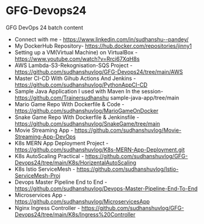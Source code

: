 # GFG-Devops24
GFG DevOps 24 batch content

- Connect with me - https://www.linkedin.com/in/sudhanshu--pandey/
- My DockerHub Repository- https://hub.docker.com/repositories/jinny1
- Setting up a VM(Virtual Machine) on VirtualBox - https://www.youtube.com/watch?v=Rrci67XqH8s
- AWS Lambda-S3-Rekognisation-SQS Project - 
https://github.com/sudhanshuvlog/GFG-Devops24/tree/main/AWS
- Master CI-CD With Gihub Actions And Jenkins - https://github.com/sudhanshuvlog/PythonAppCI-CD
- Sample Java Application I used with Maven In the session- https://github.com/Trainersudhanshu sample-java-app/tree/main
- Mario Game Repo With Dockerfile & Code - https://github.com/sudhanshuvlog/MarioGameOnDocker
- Snake Game Repo With Dockerfile & Jenkinsfile - https://github.com/sudhanshuvlog/SnakeGame/tree/main
- Movie Streaming App - https://github.com/sudhanshuvlog/Movie-Streaming-App-DevOps
- K8s MERN App Deployment Project - https://github.com/sudhanshuvlog/K8s-MERN-App-Deployment.git
- K8s AutoScaling Practical - https://github.com/sudhanshuvlog/GFG-Devops24/tree/main/K8s/HorizentalAutoScaling
- K8s Istio ServiceMesh - https://github.com/sudhanshuvlog/Istio-ServiceMesh-Proj
- Devops Master Pipeline End to End - https://github.com/sudhanshuvlog/Devops-Master-Pipeline-End-To-End
- Microservices App - https://github.com/sudhanshuvlog/MicroservicesApp
- Nginx Ingress Controller - https://github.com/sudhanshuvlog/GFG-Devops24/tree/main/K8s/Ingress%20Controller

